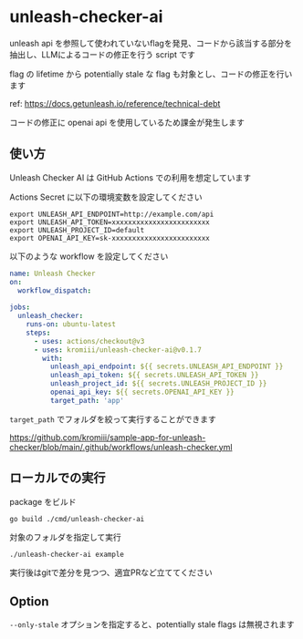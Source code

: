 # unleash-checker-ai

unleash api を参照して使われていないflagを発見、コードから該当する部分を抽出し、LLMによるコードの修正を行う script です

flag の lifetime から potentially stale な flag も対象とし、コードの修正を行います

ref: https://docs.getunleash.io/reference/technical-debt

コードの修正に openai api を使用しているため課金が発生します

## 使い方

Unleash Checker AI は GitHub Actions での利用を想定しています

Actions Secret に以下の環境変数を設定してください

```
export UNLEASH_API_ENDPOINT=http://example.com/api
export UNLEASH_API_TOKEN=xxxxxxxxxxxxxxxxxxxxxxxx
export UNLEASH_PROJECT_ID=default
export OPENAI_API_KEY=sk-xxxxxxxxxxxxxxxxxxxxxxxx
```

以下のような workflow を設定してください

```yaml
name: Unleash Checker
on:
  workflow_dispatch:
    
jobs:
  unleash_checker:
    runs-on: ubuntu-latest
    steps:
      - uses: actions/checkout@v3
      - uses: kromiii/unleash-checker-ai@v0.1.7
        with:
          unleash_api_endpoint: ${{ secrets.UNLEASH_API_ENDPOINT }}
          unleash_api_token: ${{ secrets.UNLEASH_API_TOKEN }}
          unleash_project_id: ${{ secrets.UNLEASH_PROJECT_ID }}
          openai_api_key: ${{ secrets.OPENAI_API_KEY }}
          target_path: 'app'
```

`target_path` でフォルダを絞って実行することができます

https://github.com/kromiii/sample-app-for-unleash-checker/blob/main/.github/workflows/unleash-checker.yml

## ローカルでの実行

package をビルド

```
go build ./cmd/unleash-checker-ai
```

対象のフォルダを指定して実行

```
./unleash-checker-ai example
```

実行後はgitで差分を見つつ、適宜PRなど立ててください

## Option

`--only-stale` オプションを指定すると、potentially stale flags は無視されます
